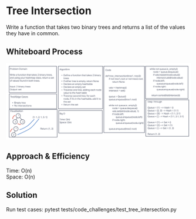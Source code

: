# Tree Intersection

Write a function that takes two binary trees and returns a list of the values they have in common.

## Whiteboard Process
![Whiteboard](tree_intersect_wb.png)

## Approach & Efficiency

Time: O(n)\
Space: O(n)

## Solution

Run test cases: pytest tests/code_challenges/test_tree_intersection.py
